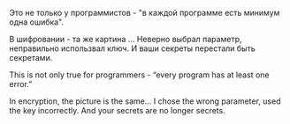 Это не только у программистов - "в каждой программе есть минимум одна ошибка".

В шифровании - та же картина ... Неверно выбрал параметр, неправильно использвал ключ. И ваши секреты перестали быть секретами.

This is not only true for programmers - “every program has at least one error.”

In encryption, the picture is the same... I chose the wrong parameter, used the key incorrectly. And your secrets are no longer secrets.
